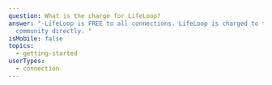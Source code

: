 ```yaml
---
question: What is the charge for LifeLoop?
answer: "-LifeLoop is FREE to all connections. LifeLoop is charged to the
  community directly. "
isMobile: false
topics:
  - getting-started
userTypes:
  - connection
---
```

